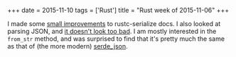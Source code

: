 +++
date = 2015-11-10
tags = ['Rust']
title = "Rust week of 2015-11-06"
+++

I made some [small improvements] to rustc-serialize docs. I also looked
at parsing JSON, and [it doesn\'t look too bad]. I am mostly interested
in the `from_str` method, and was surprised to find that it\'s pretty
much the same as that of (the more modern) [serde\_json].

  [small improvements]: https://github.com/rust-lang-nursery/rustc-serialize/pull/136
  [it doesn\'t look too bad]: https://doc.rust-lang.org/num/rustc_serialize/json/index.html
  [serde\_json]: https://serde-rs.github.io/serde/serde_json/serde_json
